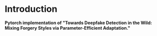 # Introduction
**Pytorch implementation of "Towards Deepfake Detection in the Wild: Mixing Forgery Styles via Parameter-Efficient Adaptation."**
